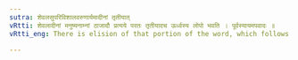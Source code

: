 ```yaml
---
sutra: शेवलसुपरिविशालवरुणार्यमादीनां तृतीयात्
vRtti: शेवलादीनां मनुष्यनाम्नां ठाजादौ प्रत्यये परतः तृतीयादच ऊर्ध्वस्य लोपो भवति । पूर्वस्यायमपवादः ॥
vRtti_eng: There is elision of that portion of the word, which follows the third vowel, in the case of a man-name beginning with _Sevala_, _Supari_, _Visala_, _Varuna_, and _Aryaman_, when the above affixes _tha_ or those having initial vowel follow.

---
```

